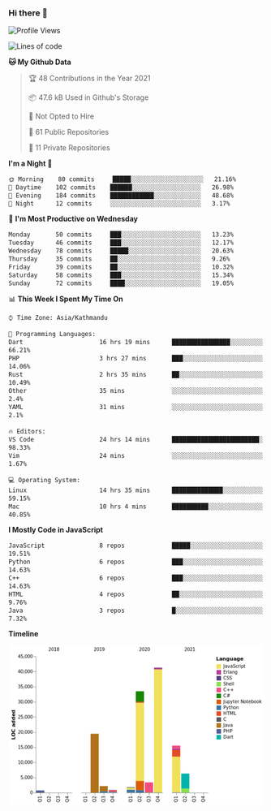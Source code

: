 ### Hi there 👋


<!--START_SECTION:waka-->
![Profile Views](http://img.shields.io/badge/Profile%20Views-10-blue)

![Lines of code](https://img.shields.io/badge/From%20Hello%20World%20I%27ve%20Written-125738%20lines%20of%20code-blue)

**🐱 My Github Data** 

> 🏆 48 Contributions in the Year 2021
 > 
> 📦 47.6 kB Used in Github's Storage 
 > 
> 🚫 Not Opted to Hire
 > 
> 📜 61 Public Repositories 
 > 
> 🔑 11 Private Repositories  
 > 
**I'm a Night 🦉** 

```text
🌞 Morning    80 commits     █████░░░░░░░░░░░░░░░░░░░░   21.16% 
🌆 Daytime    102 commits    ██████░░░░░░░░░░░░░░░░░░░   26.98% 
🌃 Evening    184 commits    ████████████░░░░░░░░░░░░░   48.68% 
🌙 Night      12 commits     ░░░░░░░░░░░░░░░░░░░░░░░░░   3.17%

```
📅 **I'm Most Productive on Wednesday** 

```text
Monday       50 commits     ███░░░░░░░░░░░░░░░░░░░░░░   13.23% 
Tuesday      46 commits     ███░░░░░░░░░░░░░░░░░░░░░░   12.17% 
Wednesday    78 commits     █████░░░░░░░░░░░░░░░░░░░░   20.63% 
Thursday     35 commits     ██░░░░░░░░░░░░░░░░░░░░░░░   9.26% 
Friday       39 commits     ██░░░░░░░░░░░░░░░░░░░░░░░   10.32% 
Saturday     58 commits     ███░░░░░░░░░░░░░░░░░░░░░░   15.34% 
Sunday       72 commits     ████░░░░░░░░░░░░░░░░░░░░░   19.05%

```


📊 **This Week I Spent My Time On** 

```text
⌚︎ Time Zone: Asia/Kathmandu

💬 Programming Languages: 
Dart                     16 hrs 19 mins      ████████████████░░░░░░░░░   66.21% 
PHP                      3 hrs 27 mins       ███░░░░░░░░░░░░░░░░░░░░░░   14.06% 
Rust                     2 hrs 35 mins       ██░░░░░░░░░░░░░░░░░░░░░░░   10.49% 
Other                    35 mins             ░░░░░░░░░░░░░░░░░░░░░░░░░   2.4% 
YAML                     31 mins             ░░░░░░░░░░░░░░░░░░░░░░░░░   2.1%

🔥 Editors: 
VS Code                  24 hrs 14 mins      ████████████████████████░   98.33% 
Vim                      24 mins             ░░░░░░░░░░░░░░░░░░░░░░░░░   1.67%

💻 Operating System: 
Linux                    14 hrs 35 mins      ██████████████░░░░░░░░░░░   59.15% 
Mac                      10 hrs 4 mins       ██████████░░░░░░░░░░░░░░░   40.85%

```

**I Mostly Code in JavaScript** 

```text
JavaScript               8 repos             █████░░░░░░░░░░░░░░░░░░░░   19.51% 
Python                   6 repos             ███░░░░░░░░░░░░░░░░░░░░░░   14.63% 
C++                      6 repos             ███░░░░░░░░░░░░░░░░░░░░░░   14.63% 
HTML                     4 repos             ██░░░░░░░░░░░░░░░░░░░░░░░   9.76% 
Java                     3 repos             █░░░░░░░░░░░░░░░░░░░░░░░░   7.32%

```


**Timeline**

![Chart not found](https://raw.githubusercontent.com/voidash/voidash/main/charts/bar_graph.png) 


<!--END_SECTION:waka-->


<!--
**voidash/voidash** is a ✨ _special_ ✨ repository because its `README.md` (this file) appears on your GitHub profile.

Here are some ideas to get you started:

- 🔭 I’m currently working on ...
- 🌱 I’m currently learning ...
- 👯 I’m looking to collaborate on ...
- 🤔 I’m looking for help with ...
- 💬 Ask me about ...
- 📫 How to reach me: ...
- 😄 Pronouns: ...
- ⚡ Fun fact: ...
-->
